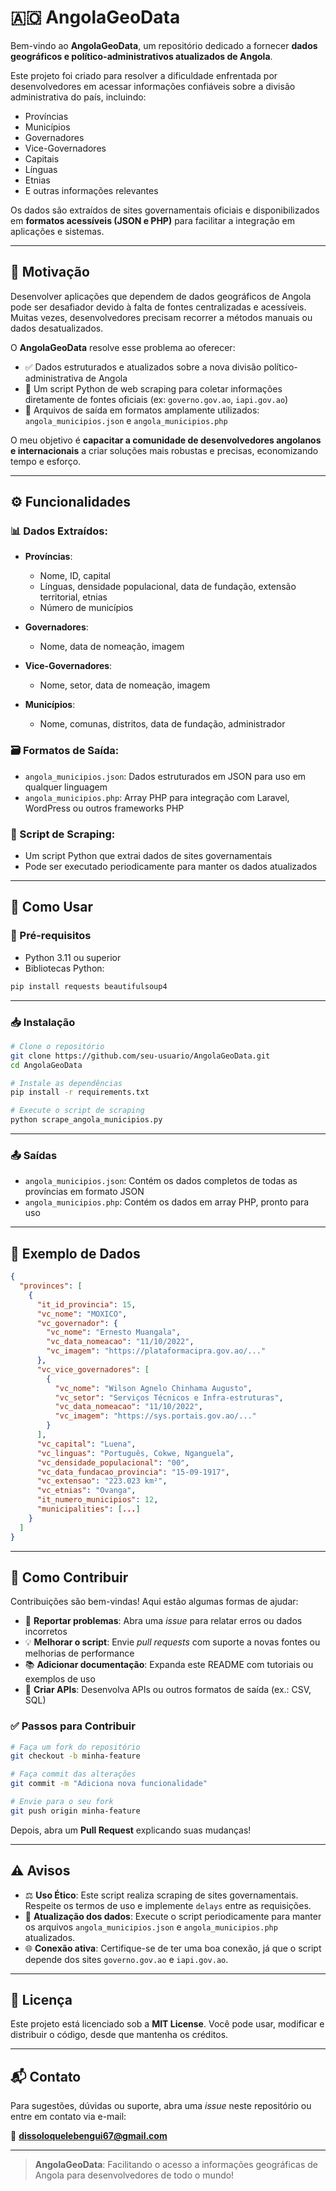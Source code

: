 # 🇦🇴 AngolaGeoData

Bem-vindo ao **AngolaGeoData**, um repositório dedicado a fornecer **dados geográficos e político-administrativos atualizados de Angola**.

Este projeto foi criado para resolver a dificuldade enfrentada por desenvolvedores em acessar informações confiáveis sobre a divisão administrativa do país, incluindo:

- Províncias
- Municípios
- Governadores
- Vice-Governadores
- Capitais
- Línguas
- Etnias
- E outras informações relevantes

Os dados são extraídos de sites governamentais oficiais e disponibilizados em **formatos acessíveis (JSON e PHP)** para facilitar a integração em aplicações e sistemas.

---

## 🎯 Motivação

Desenvolver aplicações que dependem de dados geográficos de Angola pode ser desafiador devido à falta de fontes centralizadas e acessíveis. Muitas vezes, desenvolvedores precisam recorrer a métodos manuais ou dados desatualizados.

O **AngolaGeoData** resolve esse problema ao oferecer:

- ✅ Dados estruturados e atualizados sobre a nova divisão político-administrativa de Angola
- 🐍 Um script Python de web scraping para coletar informações diretamente de fontes oficiais (ex: `governo.gov.ao`, `iapi.gov.ao`)
- 📁 Arquivos de saída em formatos amplamente utilizados: `angola_municipios.json` e `angola_municipios.php`

O meu objetivo é **capacitar a comunidade de desenvolvedores angolanos e internacionais** a criar soluções mais robustas e precisas, economizando tempo e esforço.

---

## ⚙️ Funcionalidades

### 📊 Dados Extraídos:

- **Províncias**:
  - Nome, ID, capital
  - Línguas, densidade populacional, data de fundação, extensão territorial, etnias
  - Número de municípios

- **Governadores**:
  - Nome, data de nomeação, imagem

- **Vice-Governadores**:
  - Nome, setor, data de nomeação, imagem

- **Municípios**:
  - Nome, comunas, distritos, data de fundação, administrador

### 🗃️ Formatos de Saída:

- `angola_municipios.json`: Dados estruturados em JSON para uso em qualquer linguagem
- `angola_municipios.php`: Array PHP para integração com Laravel, WordPress ou outros frameworks PHP

### 🧠 Script de Scraping:

- Um script Python que extrai dados de sites governamentais
- Pode ser executado periodicamente para manter os dados atualizados

---

## 🚀 Como Usar

### 📌 Pré-requisitos

- Python 3.11 ou superior
- Bibliotecas Python:
  
```bash
pip install requests beautifulsoup4
````

---

### 📥 Instalação

```bash
# Clone o repositório
git clone https://github.com/seu-usuario/AngolaGeoData.git
cd AngolaGeoData

# Instale as dependências
pip install -r requirements.txt

# Execute o script de scraping
python scrape_angola_municipios.py
```

---

### 📤 Saídas

* `angola_municipios.json`: Contém os dados completos de todas as províncias em formato JSON
* `angola_municipios.php`: Contém os dados em array PHP, pronto para uso

---

## 🧾 Exemplo de Dados

```json
{
  "provinces": [
    {
      "it_id_provincia": 15,
      "vc_nome": "MOXICO",
      "vc_governador": {
        "vc_nome": "Ernesto Muangala",
        "vc_data_nomeacao": "11/10/2022",
        "vc_imagem": "https://plataformacipra.gov.ao/..."
      },
      "vc_vice_governadores": [
        {
          "vc_nome": "Wilson Agnelo Chinhama Augusto",
          "vc_setor": "Serviços Técnicos e Infra-estruturas",
          "vc_data_nomeacao": "11/10/2022",
          "vc_imagem": "https://sys.portais.gov.ao/..."
        }
      ],
      "vc_capital": "Luena",
      "vc_linguas": "Português, Cokwe, Nganguela",
      "vc_densidade_populacional": "00",
      "vc_data_fundacao_provincia": "15-09-1917",
      "vc_extensao": "223.023 km²",
      "vc_etnias": "Ovanga",
      "it_numero_municipios": 12,
      "municipalities": [...]
    }
  ]
}
```

---

## 🤝 Como Contribuir

Contribuições são bem-vindas! Aqui estão algumas formas de ajudar:

* 🐞 **Reportar problemas**: Abra uma *issue* para relatar erros ou dados incorretos
* 💡 **Melhorar o script**: Envie *pull requests* com suporte a novas fontes ou melhorias de performance
* 📚 **Adicionar documentação**: Expanda este README com tutoriais ou exemplos de uso
* 🔌 **Criar APIs**: Desenvolva APIs ou outros formatos de saída (ex.: CSV, SQL)

### ✅ Passos para Contribuir

```bash
# Faça um fork do repositório
git checkout -b minha-feature

# Faça commit das alterações
git commit -m "Adiciona nova funcionalidade"

# Envie para o seu fork
git push origin minha-feature
```

Depois, abra um **Pull Request** explicando suas mudanças!

---

## ⚠️ Avisos

* ⚖️ **Uso Ético**: Este script realiza scraping de sites governamentais. Respeite os termos de uso e implemente `delays` entre as requisições.
* 🔄 **Atualização dos dados**: Execute o script periodicamente para manter os arquivos `angola_municipios.json` e `angola_municipios.php` atualizados.
* 🌐 **Conexão ativa**: Certifique-se de ter uma boa conexão, já que o script depende dos sites `governo.gov.ao` e `iapi.gov.ao`.

---

## 📄 Licença

Este projeto está licenciado sob a **MIT License**. Você pode usar, modificar e distribuir o código, desde que mantenha os créditos.

---

## 📬 Contato

Para sugestões, dúvidas ou suporte, abra uma *issue* neste repositório ou entre em contato via e-mail:

📧 **[dissoloquelebengui67@gmail.com](mailto:dissoloquelebengui67@gmail.com)**

---

> **AngolaGeoData**: Facilitando o acesso a informações geográficas de Angola para desenvolvedores de todo o mundo!
